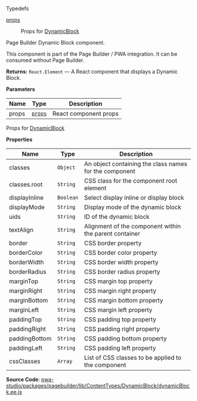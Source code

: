 
Typedefs

<dl>
<dt><a href="#props">props</a></dt>
<dd>

Props for [DynamicBlock](#DynamicBlock)

</dd>
</dl>

Page Builder Dynamic Block component.

This component is part of the Page Builder / PWA integration. It can be consumed without Page Builder.

**Returns:**
`React.Element`
   — A React component that displays a Dynamic Block.

**Parameters**

| Name | Type | Description |
| --- | --- | --- |
| props | [`props`](#props) | React component props |

Props for [DynamicBlock](#DynamicBlock)

**Properties**

| Name | Type | Description |
| --- | --- | --- |
| classes | `Object` | An object containing the class names for the component |
| classes.root | `String` | CSS class for the component root element |
| displayInline | `Boolean` | Select display inline or display block |
| displayMode | `String` | Display mode of the dynamic block |
| uids | `String` | ID of the dynamic block |
| textAlign | `String` | Alignment of the component within the parent container |
| border | `String` | CSS border property |
| borderColor | `String` | CSS border color property |
| borderWidth | `String` | CSS border width property |
| borderRadius | `String` | CSS border radius property |
| marginTop | `String` | CSS margin top property |
| marginRight | `String` | CSS margin right property |
| marginBottom | `String` | CSS margin bottom property |
| marginLeft | `String` | CSS margin left property |
| paddingTop | `String` | CSS padding top property |
| paddingRight | `String` | CSS padding right property |
| paddingBottom | `String` | CSS padding bottom property |
| paddingLeft | `String` | CSS padding left property |
| cssClasses | `Array` | List of CSS classes to be applied to the component |

**Source Code**: [pwa-studio/packages/pagebuilder/lib/ContentTypes/DynamicBlock/dynamicBlock.ee.js](https://github.com/magento/pwa-studio/blob/develop/packages/pagebuilder/lib/ContentTypes/DynamicBlock/dynamicBlock.ee.js)

